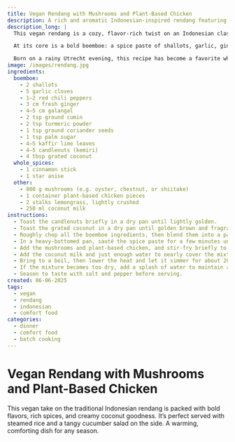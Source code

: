 ```yaml
---
title: Vegan Rendang with Mushrooms and Plant-Based Chicken
description: A rich and aromatic Indonesian-inspired rendang featuring mushrooms, plant-based chicken, and a homemade spice paste.
description_long: |
  This vegan rendang is a cozy, flavor-rich twist on an Indonesian classic — hearty, aromatic, and perfect for slow, mindful cooking. As someone who toggles between code and cuisine, I love how this dish blends precision with soul.

  At its core is a bold boemboe: a spice paste of shallots, garlic, ginger, galangal, toasted coconut, and warm spices. Mushrooms and plant-based chicken soak up the creamy, spiced coconut sauce, layered with notes of lime leaf and lemongrass.

  Born on a rainy Utrecht evening, this recipe has become a favorite when I’m craving something grounding yet vibrant. Serve it with rice and a crisp salad, and you’ve got a meal that’s deeply comforting — byte by bite.
image: /images/rendang.jpg
ingredients:
  boemboe:
    - 2 shallots
    - 5 garlic cloves
    - 1–2 red chili peppers
    - 3 cm fresh ginger
    - 4–5 cm galangal
    - 2 tsp ground cumin
    - 2 tsp turmeric powder
    - 1 tsp ground coriander seeds
    - 1 tsp palm sugar
    - 4–5 kaffir lime leaves
    - 4–5 candlenuts (kemiri)
    - 4 tbsp grated coconut
  whole_spices:
    - 1 cinnamon stick
    - 1 star anise
  other:
    - 800 g mushrooms (e.g. oyster, chestnut, or shiitake)
    - 1 container plant-based chicken pieces
    - 2 stalks lemongrass, lightly crushed
    - 250 ml coconut milk
instructions:
  - Toast the candlenuts briefly in a dry pan until lightly golden.
  - Toast the grated coconut in a dry pan until golden brown and fragrant.
  - Roughly chop all the boemboe ingredients, then blend them into a paste using a food processor with a little oil, salt, lemon juice, and black pepper.
  - In a heavy-bottomed pan, sauté the spice paste for a few minutes until aromatic.
  - Add the mushrooms and plant-based chicken, and stir-fry briefly to coat with the paste.
  - Add the coconut milk and just enough water to nearly cover the mixture. Add the lemongrass and stir well.
  - Bring to a boil, then lower the heat and let it simmer for about 20 minutes, until the mushrooms are tender.
  - If the mixture becomes too dry, add a splash of water to maintain a saucy consistency.
  - Season to taste with salt and pepper before serving.
created: 06-06-2025
tags:
  - vegan
  - rendang
  - indonesian
  - comfort food
categories:
  - dinner
  - comfort food
  - batch cooking
---
```


# Vegan Rendang with Mushrooms and Plant-Based Chicken

This vegan take on the traditional Indonesian rendang is packed with bold flavors, rich spices, and creamy coconut goodness. It’s perfect served with steamed rice and a tangy cucumber salad on the side. A warming, comforting dish for any season.
